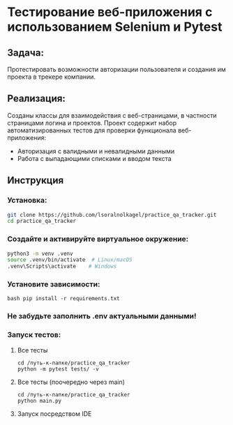 # Тестирование веб-приложения с использованием Selenium и Pytest

## Задача:

Протестировать возможности авторизации пользователя и создания им проекта в трекере компании. 

## Реализация:

Созданы классы для взаимодействия с веб-страницами, в частности страницами логина и проектов.
Проект содержит набор автоматизированных тестов для проверки функционала веб-приложения:

- Авторизация с валидными и невалидными данными
- Работа с выпадающими списками и вводом текста

## Инструкция
### Установка:

```bash
git clone https://github.com/lsoralnolkagel/practice_qa_tracker.git 
cd practice_qa_tracker
```

### Создайте и активируйте виртуальное окружение:
```bash
python3 -m venv .venv
source .venv/bin/activate  # Linux/macOS
.venv\Scripts\activate    # Windows
```

### Установите зависимости:
```
bash pip install -r requirements.txt
```

### Не забудьте заполнить .env актуальными данными!

### Запуск тестов:
1. Все тесты
   ```
   cd /путь-к-папке/practice_qa_tracker
   python -m pytest tests/ -v
   ```
2. Все тесты (поочередно через main)
   ```
   cd /путь-к-папке/practice_qa_tracker
   python main.py
   ```
3. Запуск посредством IDE
   
